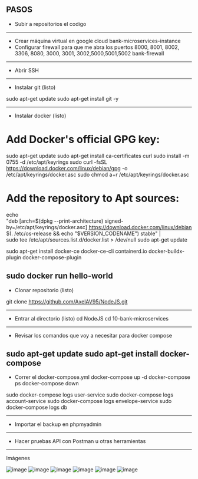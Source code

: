 PASOS
--------------------------------------------------
- Subir a repositorios el codigo 
--------------------------------------------------
- Crear máquina virtual en google cloud 
bank-microservices-instance
- Configurar firewall para que me abra los puertos 8000, 8001, 8002, 3306, 8080, 3000, 3001, 3002,5000,5001,5002 
bank-firewall


--------------------------------------------------
- Abrir SSH

--------------------------------------------------
- Instalar git (listo)

sudo apt-get update
sudo apt-get install git -y

--------------------------------------------------

- Instalar docker (listo)

# Add Docker's official GPG key:
sudo apt-get update
sudo apt-get install ca-certificates curl
sudo install -m 0755 -d /etc/apt/keyrings
sudo curl -fsSL https://download.docker.com/linux/debian/gpg -o /etc/apt/keyrings/docker.asc
sudo chmod a+r /etc/apt/keyrings/docker.asc

# Add the repository to Apt sources:
echo \
  "deb [arch=$(dpkg --print-architecture) signed-by=/etc/apt/keyrings/docker.asc] https://download.docker.com/linux/debian \
  $(. /etc/os-release && echo "$VERSION_CODENAME") stable" | \
  sudo tee /etc/apt/sources.list.d/docker.list > /dev/null
sudo apt-get update

sudo apt-get install docker-ce docker-ce-cli containerd.io docker-buildx-plugin docker-compose-plugin

sudo docker run hello-world
--------------------------------------------------

- Clonar repositorio (listo)

git clone https://github.com/AxelAV95/NodeJS.git

--------------------------------------------------
- Entrar al directorio (listo)
cd NodeJS
cd 10-bank-microservices
--------------------------------------------------
- Revisar los comandos que voy a necesitar para docker compose

sudo apt-get update
sudo apt-get install docker-compose
--------------------------------------------------

- Correr el docker-compose.yml 
docker-compose up -d
docker-compose ps
docker-compose down

sudo docker-compose logs user-service
sudo docker-compose logs account-service
sudo docker-compose logs envelope-service
sudo docker-compose logs db

--------------------------------------------------
- Importar el backup en phpmyadmin
--------------------------------------------------
- Hacer pruebas API con Postman u otras herramientas
--------------------------------------------------

Imágenes

![image](https://github.com/user-attachments/assets/9cfa8435-beda-41df-944f-e629609d2080)
![image](https://github.com/user-attachments/assets/061c7a85-8c30-44ab-b9aa-cf13cc7d370c)
![image](https://github.com/user-attachments/assets/df83341d-364a-4295-90c7-99f8e5a00b74)
![image](https://github.com/user-attachments/assets/40e666b9-b151-4515-a82f-550fbd92ec57)
![image](https://github.com/user-attachments/assets/b55c50b8-01fe-4f62-802c-ca1eabd3a8b8)
![image](https://github.com/user-attachments/assets/57a0fb61-a7dc-4c8a-bfdc-37e1f8f7418d)





